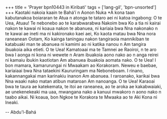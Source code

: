 +++
title = 'Prayer bpn10443 in Kiribati'
tags = ['lang-gil', 'bpn-unsorted']
+++
Kaotaki nakoia kaain te Bahá’í n Aonon Nuka 
*A kona taan kabutanakoa boiararan te Atua n atonga te tataro aei ni katoa ingabong:
O te Uea, Atuau!  Te nebonebo ao te karabwarabwa Nakoim bwa Ko a tia ni kairai nakon te kawai ni koaua nakon te abanuea, ni kariaia bwa Nna nakonako n te kawai ae ineti ma ni kakironako kaei aei, Ko kaota matau bwa Nna nora raneanean Ootam, Ko kainga taningau nakon tangiraoia mannikiban te katabuaki man te abanuea ni kamimi ao ni katika nanou n Am tangira ibuakoia aika etieti.
O te Uea!  Kamatoaai ma te Tamnei ae Raoiroi, n te aro bwa I aonga ni kona ni wewete n Aram ibuakoia aono nako ao n anga reirei ni kamaiu ibukin kaotiotan Am abanuea ibuakoia aomata nako.
O te Uea!  I bon mamara, kamarurungai ni Mwaakam ao Korakoram.  Neweu e baebae, kariaiaai bwa Nna tataekini Kaururingam ma Neboneboam.  I rinano, kakannangakai man karinakiu inanon Am abanuea.  I raroanako, karikai bwa Nna waaki nako matan atibun mataroan Am nanoanga.  O te Uea! Karaoai bwa te taura ae katekemata, te itoi ae raneanea, ao te aroka ae kakabwaiaki, ae unekenekeaki ma uaa, mwangana nako a kanuui mwakoro n aono nako n taabo aikai.  Ni koaua, bon Ngkoe te Korakora te Mwaaka ao te Aki Kona ni Ineaki.

-- Abdu'l-Bahá

